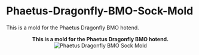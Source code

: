 # Phaetus-Dragonfly-BMO-Sock-Mold
This is a mold for the Phaetus Dragonfly BMO hotend.

<p align="center">
  <b>This is a mold for the Phaetus Dragonfly BMO hotend.</b>
  <img src="https://github.com/TheOfficialCzex/Phaetus-Dragonfly-BMO-Sock-Mold/blob/main/Dragonfly%20BMO%20Sock%20Explosion.gif" alt="Phaetus Dragonfly BMO Sock Mold"/>
</p>
